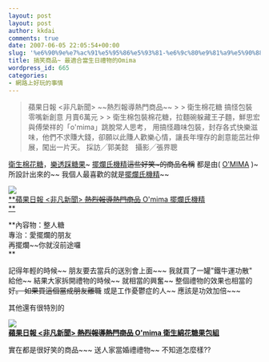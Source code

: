 ```yaml
---
layout: post
layout: post
author: kkdai
comments: true
date: 2007-06-05 22:05:54+00:00
slug: '%e6%90%9e%e7%ac%91%e5%95%86%e5%93%81-%e6%9c%80%e9%81%a9%e5%90%88%e7%95%b6%e7%94%9f%e6%97%a5%e7%a6%ae%e7%89%a9%e7%9a%84omima'
title: 搞笑商品~ 最適合當生日禮物的Omima
wordpress_id: 665
categories:
- 網路上好玩的事情
---
```


<blockquote>蘋果日報 <非凡新聞> ~~熱烈報導熱門商品~~
> 
> 衛生棉花糖  
搞怪包裝 零嘴新創意 月賣6萬元 
> 
> 衛生棉包裝棉花糖，拉麵碗躲藏王子麵，鮮思宏與傅榮祥的「o'mima」跳脫常人思考，   
用搞怪趣味包裝，封存各式快樂滋味，他們不求賺大錢，卻願以此賺人歡樂心情，讓長年埋存的創意能茁壯伸展，闖出一片天。   
採訪╱郭美懿　攝影╱張界聰   

> 
> </blockquote>

[衛生棉花糖](http://store.pchome.com.tw/adm/opt/set_ap.php?val=qfJ58sMhguiDGYLrgjO78n/yaii6J6wXsRxq87vygfJqBXjofvF47YHravO78nnqgtq7LbgXvSq0F7YZtR1q87vyffJqK7YntSFq87vyfvJqGbospyGs2oMrgu2C2n/pefF52oM1xTM3MzI=)，[樂透踩糖果](http://store.pchome.com.tw/adm/opt/set_ap.php?val=kQphCqs5agBrMWoDakujCmcKUkCiP5QvmTRSC6MKaQpSHWAAZglgBmMGUgujCmECavKjRaAvpUKcL54xnTVSC6MKZQpSQ54/nTlSC6MKZgpSMaJEjzmU8mtDagVq8mcBYQdg8mtNrTM0Mzg=)~ [擺爛氏機精](http://store.pchome.com.tw/adm/opt/set_ap.php?val=ru1+7cgch+OIFIfmhy7A7YTtbyO/IrESthdv7sDthu1vAH3jheaE5Ibob+7A7X7lh9XAKL0SwiW5ErsUuhhv7sDtgu1vJrsiuhxv7sDtg+1vFL8nrByx1Ygmh+iH1YTkfuuE1YgwyjM3Mzc=)~~這些好笑~的商品名稱~~ 都是由( [O'MIMA](http://tw.myblog.yahoo.com/omima-blog) )~ 所設計出來的~~ 我個人最喜歡的就是[擺爛氏機精](http://store.pchome.com.tw/adm/opt/set_ap.php?val=ru1+7cgch+OIFIfmhy7A7YTtbyO/IrESthdv7sDthu1vAH3jheaE5Ibob+7A7X7lh9XAKL0SwiW5ErsUuhhv7sDtgu1vJrsiuhxv7sDtg+1vFL8nrByx1Ygmh+iH1YTkfuuE1YgwyjM3Mzc=)~~ 

[![](http://img.store.pchome.com.tw/~prod/M00837195_sma.jpg?pimg=static&p=1179423930)  
**蘋果日報 <非凡新聞> ~~熱烈報導熱門商品~~ O'mima 擺爛氏機精  
**](http://store.pchome.com.tw/adm/opt/set_ap.php?val=ru1+7cgch+OIFIfmhy7A7YTtbyO/IrESthdv7sDthu1vAH3jheaE5Ibob+7A7X7lh9XAKL0SwiW5ErsUuhhv7sDtgu1vJrsiuhxv7sDtg+1vFL8nrByx1Ygmh+iH1YTkfuuE1YgwyjM3Mzc=)

**內容物：整人糖   
專治：愛擺爛的朋友   
再擺爛~~你就沒前途囉  
**

記得年輕的時候~~ 朋友要去當兵的送別會上面~~~ 我就買了一罐"鐵牛運功散" 給他~~ 結果大家拆開禮物的時候~~ 就相當的興奮~~ 整個禮物的效果也相當的好~~。 如果買這個當成朋友離職~~ 或是工作憂鬱症的人~~ 應該是功效加倍~~~ 

其他還有很特別的

[![](http://img.store.pchome.com.tw/~prod/M00690593_sma.jpg?pimg=static&p=1179405113)  
**蘋果日報 <非凡新聞> ~~熱烈報導熱門商品~~ O'mima 衛生綿花糖果包組**](http://store.pchome.com.tw/adm/opt/set_ap.php?val=qfJ58sMhguiDGYLrgjO78n/yaii6J6wXsRxq87vygfJqBXjofvF47YHravO78nnqgtq7LbgXvSq0F7YZtR1q87vyffJqK7YntSFq87vyfvJqGbospyGs2oMrgu2C2n/pefF52oM1xTM3MzI=)

實在都是很好笑的商品~~~ 送人家當婚禮禮物~~ 不知道怎麼樣??
